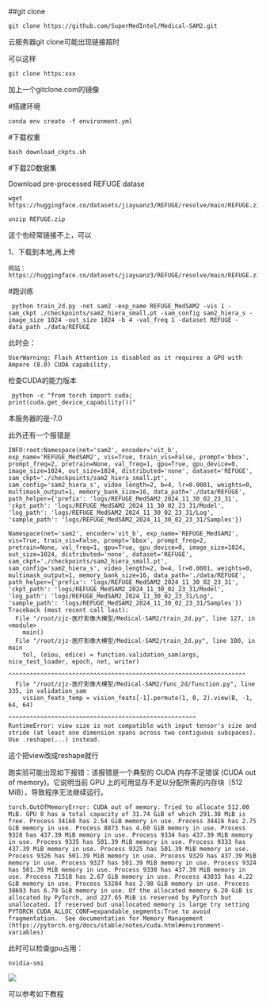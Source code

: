 ##git clone

	git clone https://github.com/SuperMedIntel/Medical-SAM2.git

云服务器git clone可能出现链接超时

可以这样

	git clone https:xxx

加上一个gitclone.com的镜像

#搭建环境

	conda env create -f environment.yml

#下载权重

	bash download_ckpts.sh

#下载2D数据集

Download pre-processed REFUGE datase

	wget https://huggingface.co/datasets/jiayuanz3/REFUGE/resolve/main/REFUGE.zip

	unzip REFUGE.zip

这个也经常链接不上，可以
	
1、下载到本地,再上传 

	网站：https://huggingface.co/datasets/jiayuanz3/REFUGE/resolve/main/REFUGE.zip


#跑训练

	 python train_2d.py -net sam2 -exp_name REFUGE_MedSAM2 -vis 1 -sam_ckpt ./checkpoints/sam2_hiera_small.pt -sam_config sam2_hiera_s -image_size 1024 -out_size 1024 -b 4 -val_freq 1 -dataset REFUGE -data_path ./data/REFUGE

此时会：

	UserWarning: Flash Attention is disabled as it requires a GPU with Ampere (8.0) CUDA capability.


检查CUDA的能力版本

	 python -c "from torch import cuda; print(cuda.get_device_capability())"

本服务器的是-7.0

此外还有一个报错是

	INFO:root:Namespace(net='sam2', encoder='vit_b', exp_name='REFUGE_MedSAM2', vis=True, train_vis=False, prompt='bbox', prompt_freq=2, pretrain=None, val_freq=1, gpu=True, gpu_device=0, image_size=1024, out_size=1024, distributed='none', dataset='REFUGE', sam_ckpt='./checkpoints/sam2_hiera_small.pt', sam_config='sam2_hiera_s', video_length=2, b=4, lr=0.0001, weights=0, multimask_output=1, memory_bank_size=16, data_path='./data/REFUGE', path_helper={'prefix': 'logs/REFUGE_MedSAM2_2024_11_30_02_23_31', 'ckpt_path': 'logs/REFUGE_MedSAM2_2024_11_30_02_23_31/Model', 'log_path': 'logs/REFUGE_MedSAM2_2024_11_30_02_23_31/Log', 'sample_path': 'logs/REFUGE_MedSAM2_2024_11_30_02_23_31/Samples'})

	Namespace(net='sam2', encoder='vit_b', exp_name='REFUGE_MedSAM2', vis=True, train_vis=False, prompt='bbox', prompt_freq=2, pretrain=None, val_freq=1, gpu=True, gpu_device=0, image_size=1024, out_size=1024, distributed='none', dataset='REFUGE', sam_ckpt='./checkpoints/sam2_hiera_small.pt', sam_config='sam2_hiera_s', video_length=2, b=4, lr=0.0001, weights=0, multimask_output=1, memory_bank_size=16, data_path='./data/REFUGE', path_helper={'prefix': 'logs/REFUGE_MedSAM2_2024_11_30_02_23_31', 'ckpt_path': 'logs/REFUGE_MedSAM2_2024_11_30_02_23_31/Model', 'log_path': 'logs/REFUGE_MedSAM2_2024_11_30_02_23_31/Log', 'sample_path': 'logs/REFUGE_MedSAM2_2024_11_30_02_23_31/Samples'})
	Traceback (most recent call last):                                                 
	  File "/root/zjz-医疗影像大模型/Medical-SAM2/train_2d.py", line 127, in <module>
	    main()
	  File "/root/zjz-医疗影像大模型/Medical-SAM2/train_2d.py", line 100, in main
	    tol, (eiou, edice) = function.validation_sam(args, nice_test_loader, epoch, net, writer)
	                         ^^^^^^^^^^^^^^^^^^^^^^^^^^^^^^^^^^^^^^^^^^^^^^^^^^^^^^^^^^^^^^^^^^^
	  File "/root/zjz-医疗影像大模型/Medical-SAM2/func_2d/function.py", line 335, in validation_sam
	    vision_feats_temp = vision_feats[-1].permute(1, 0, 2).view(B, -1, 64, 64) 
	                        ^^^^^^^^^^^^^^^^^^^^^^^^^^^^^^^^^^^^^^^^^^^^^^^^^^^^^
	RuntimeError: view size is not compatible with input tensor's size and stride (at least one dimension spans across two contiguous subspaces). Use .reshape(...) instead.

这个把view改成reshape就行

跑实验可能出现如下报错：该报错是一个典型的 CUDA 内存不足错误 (CUDA out of memory)。它说明当前 GPU 上的可用显存不足以分配所需的内存块（512 MiB），导致程序无法继续运行。

	torch.OutOfMemoryError: CUDA out of memory. Tried to allocate 512.00 MiB. GPU 0 has a total capacity of 31.74 GiB of which 291.38 MiB is free. Process 34168 has 2.54 GiB memory in use. Process 34416 has 2.75 GiB memory in use. Process 8873 has 4.60 GiB memory in use. Process 9328 has 437.39 MiB memory in use. Process 9334 has 437.39 MiB memory in use. Process 9335 has 501.39 MiB memory in use. Process 9333 has 437.39 MiB memory in use. Process 9325 has 501.39 MiB memory in use. Process 9326 has 501.39 MiB memory in use. Process 9329 has 437.39 MiB memory in use. Process 9327 has 501.39 MiB memory in use. Process 9324 has 501.39 MiB memory in use. Process 9330 has 437.39 MiB memory in use. Process 71518 has 2.67 GiB memory in use. Process 43033 has 4.22 GiB memory in use. Process 53284 has 2.98 GiB memory in use. Process 38693 has 6.79 GiB memory in use. Of the allocated memory 6.20 GiB is allocated by PyTorch, and 227.65 MiB is reserved by PyTorch but unallocated. If reserved but unallocated memory is large try setting PYTORCH_CUDA_ALLOC_CONF=expandable_segments:True to avoid fragmentation.  See documentation for Memory Management  (https://pytorch.org/docs/stable/notes/cuda.html#environment-variables)

此时可以检查gpu占用：

	nvidia-smi

![](https://cdn.jsdelivr.net/gh/tj-messi/picture/1732986471734.png)

可以参考如下教程

[](https://blog.csdn.net/qq_45193872/article/details/122643769?ops_request_misc=&request_id=&biz_id=102&utm_term=%E6%9C%8D%E5%8A%A1%E5%99%A8%E5%88%87%E6%8D%A2%E4%BD%BF%E7%94%A8%E7%9A%84gpu&utm_medium=distribute.pc_search_result.none-task-blog-2~all~sobaiduweb~default-1-122643769.142^v100^pc_search_result_base5&spm=1018.2226.3001.4187)